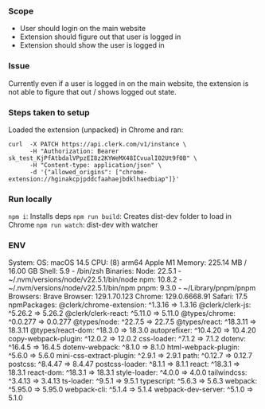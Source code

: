 
### Scope
- User should login on the main website
- Extension should figure out that user is logged in
- Extension should show the user is logged in

### Issue
Currently even if a user is logged in on the main website, the extension is not able to figure that out / shows logged out state.

### Steps taken to setup
Loaded the extension (unpacked) in Chrome and ran:
```
curl  -X PATCH https://api.clerk.com/v1/instance \
      -H "Authorization: Bearer sk_test_KjPfAtbdalVPpzEI8z2KYWeMX48ICvualI02Ut9f0B" \
      -H "Content-type: application/json" \
      -d '{"allowed_origins": ["chrome-extension://hginakcpjpddcfaahaejbdklhaedbiap"]}'
```
### Run locally
`npm i`: Installs deps
`npm run build`: Creates dist-dev folder to load in Chrome
`npm run watch`: dist-dev with watcher

### ENV
 System:
    OS: macOS 14.5
    CPU: (8) arm64 Apple M1
    Memory: 225.14 MB / 16.00 GB
    Shell: 5.9 - /bin/zsh
  Binaries:
    Node: 22.5.1 - ~/.nvm/versions/node/v22.5.1/bin/node
    npm: 10.8.2 - ~/.nvm/versions/node/v22.5.1/bin/npm
    pnpm: 9.3.0 - ~/Library/pnpm/pnpm
  Browsers:
    Brave Browser: 129.1.70.123
    Chrome: 129.0.6668.91
    Safari: 17.5
  npmPackages:
    @clerk/chrome-extension: ^1.3.16 => 1.3.16 
    @clerk/clerk-js: ^5.26.2 => 5.26.2 
    @clerk/clerk-react: ^5.11.0 => 5.11.0 
    @types/chrome: ^0.0.277 => 0.0.277 
    @types/node: ^22.7.5 => 22.7.5 
    @types/react: ^18.3.11 => 18.3.11 
    @types/react-dom: ^18.3.0 => 18.3.0 
    autoprefixer: ^10.4.20 => 10.4.20 
    copy-webpack-plugin: ^12.0.2 => 12.0.2 
    css-loader: ^7.1.2 => 7.1.2 
    dotenv: ^16.4.5 => 16.4.5 
    dotenv-webpack: ^8.1.0 => 8.1.0 
    html-webpack-plugin: ^5.6.0 => 5.6.0 
    mini-css-extract-plugin: ^2.9.1 => 2.9.1 
    path: ^0.12.7 => 0.12.7 
    postcss: ^8.4.47 => 8.4.47 
    postcss-loader: ^8.1.1 => 8.1.1 
    react: ^18.3.1 => 18.3.1 
    react-dom: ^18.3.1 => 18.3.1 
    style-loader: ^4.0.0 => 4.0.0 
    tailwindcss: ^3.4.13 => 3.4.13 
    ts-loader: ^9.5.1 => 9.5.1 
    typescript: ^5.6.3 => 5.6.3 
    webpack: ^5.95.0 => 5.95.0 
    webpack-cli: ^5.1.4 => 5.1.4 
    webpack-dev-server: ^5.1.0 => 5.1.0 
